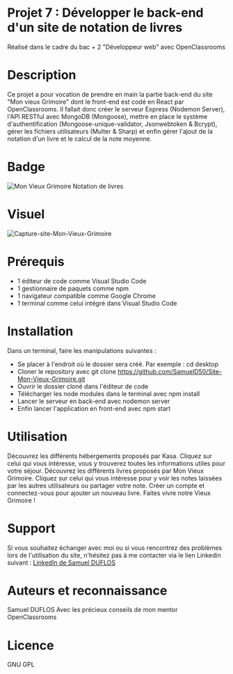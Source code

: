 # Projet 7 : Développer le back-end d'un site de notation de livres 

Réalisé dans le cadre du bac + 2 "Développeur web" avec OpenClassrooms

# Description

Ce projet a pour vocation de prendre en main la partie back-end du site "Mon vieux Grimoire" dont le front-end est codé en React par OpenClassrooms. Il fallait donc créer le serveur Express (Nodemon Server), l'API RESTful avec MongoDB (Mongoose), mettre en place le système d'authentification (Mongoose-unique-validator, Jsonwebtoken & Bcrypt), gérer les fichiers utilisateurs (Multer & Sharp) et enfin gérer l'ajout de la notation d'un livre et le calcul de la note moyenne.


# Badge

![Mon Vieux Grimoire Notation de livres](https://img.shields.io/badge/Mon-Vieux-Grimoire_Notation-de-livres-FFCCOO?style=for-the-badge&logo=Mon-Vieux-Grimoire)

# Visuel

![Capture-site-Mon-Vieux-Grimoire](https://github.com/SamuelD50/Site-Mon-Vieux-Grimoire/Capture-d'écran-Site-Mon-Vieux-Grimoire.png)

# Prérequis

- 1 éditeur de code comme Visual Studio Code
- 1 gestionnaire de paquets comme npm
- 1 navigateur compatible comme Google Chrome
- 1 terminal comme celui intégré dans Visual Studio Code

# Installation

Dans un terminal, faire les manipulations suivantes :
- Se placer à l'endroit où le dossier sera créé. Par exemple : cd desktop
- Cloner le repository avec git clone https://github.com/SamuelD50/Site-Mon-Vieux-Grimoire.git
- Ouvrir le dossier cloné dans l'éditeur de code
- Télécharger les node modules dans le terminal avec npm install
- Lancer le serveur en back-end avec nodemon server
- Enfin lancer l'application en front-end avec npm start

# Utilisation

Découvrez les différents hébergements proposés par Kasa. Cliquez sur celui qui vous intéresse, vous y trouverez toutes les informations utiles pour votre séjour.
Découvrez les différents livres proposés par Mon Vieux Grimoire. Cliquez sur celui qui vous intéresse pour y voir les notes laissées par les autres utilisateurs ou partager votre note. Créer un compte et connectez-vous pour ajouter un nouveau livre. Faites vivre notre Vieux Grimoire ! 

# Support

Si vous souhaitez échanger avec moi ou si vous rencontrez des problèmes lors de l'utilisation du site, n'hésitez pas à me contacter via le lien Linkedin suivant :
<a href="https://www.linkedin.com/in/duflos-samuel-b5624b135/" title="LinkedIn" target="_blank">
  LinkedIn de Samuel DUFLOS
</a>

# Auteurs et reconnaissance

Samuel DUFLOS
Avec les précieux conseils de mon mentor OpenClassrooms

# Licence

GNU GPL
